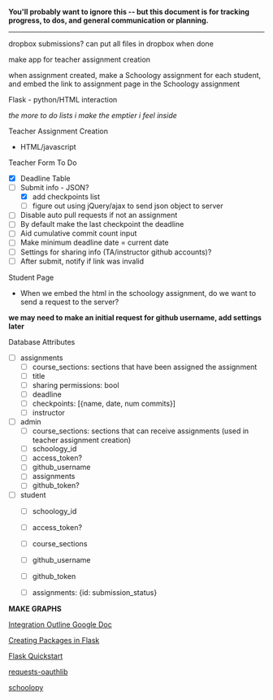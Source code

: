 **You'll probably want to ignore this -- but this document is for tracking progress, to dos, and general communication or planning.**

---

dropbox submissions? can put all files in dropbox when done

make app for teacher assignment creation

when assignment created, make a Schoology assignment for each student, and embed the link to assignment page in the Schoology assignment

Flask - python/HTML interaction

*the more to do lists i make the emptier i feel inside*

Teacher Assignment Creation
- HTML/javascript

Teacher Form To Do
- [X] Deadline Table
- [ ] Submit info - JSON?
	- [X] add checkpoints list
	- [ ] figure out using jQuery/ajax to send json object to server
- [ ] Disable auto pull requests if not an assignment
- [ ] By default make the last checkpoint the deadline
- [ ] Aid cumulative commit count input
- [ ] Make minimum deadline date = current date
- [ ] Settings for sharing info (TA/instructor github accounts)?
- [ ] After submit, notify if link was invalid

Student Page
- When we embed the html in the schoology assignment, do we want to send a request to the server?

**we may need to make an initial request for github username, add settings later**

Database Attributes
- [ ] assignments
	- [ ] course_sections: sections that have been assigned the assignment
	- [ ] title
	- [ ] sharing permissions: bool
	- [ ] deadline
	- [ ] checkpoints: [{name, date, num commits}]
	- [ ] instructor
- [ ] admin
	- [ ] course_sections: sections that can receive assignments (used in teacher assignment creation)
	- [ ] schoology_id
	- [ ] access_token?
	- [ ] github_username
	- [ ] assignments
	- [ ] github_token?
- [ ] student
	- [ ] schoology_id
	- [ ] access_token?
	- [ ] course_sections
	- [ ] github_username
	- [ ] github_token
	- [ ] assignments: {id: submission_status}



**MAKE GRAPHS**

[Integration Outline Google Doc](https://docs.google.com/document/d/18rlLBixBy4v_k2UCaJfA9dEGO6ejslnkyMPTTGgFZvY/edit)

[Creating Packages in Flask](http://flask.pocoo.org/docs/0.12/patterns/packages/)

[Flask Quickstart](http://flask.pocoo.org/docs/1.0/quickstart/#quickstart)

[requests-oauthlib](https://github.com/requests/requests-oauthlib)

[schoolopy](https://github.com/ErikBoesen/schoolopy)
